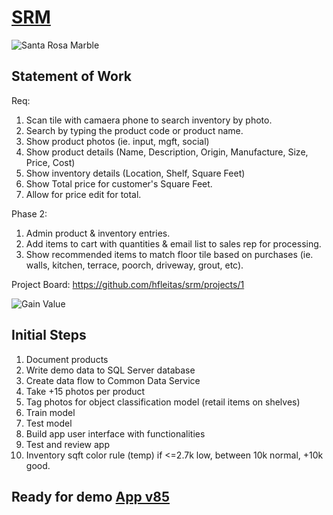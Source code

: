 # [SRM](https://santarosamarble.com)
![Santa Rosa Marble](https://static.wixstatic.com/media/0d19f6_4c3d916d1bfa4883a7dcf5c6867d2e90~mv2.jpg/v1/fill/w_1024,h_977,al_c,q_85,usm_0.66_1.00_0.01/0d19f6_4c3d916d1bfa4883a7dcf5c6867d2e90~mv2.webp)

## Statement of Work

Req:
1. Scan tile with camaera phone to search inventory by photo.
2. Search by typing the product code or product name. 
3. Show product photos (ie. input, mgft, social)
4. Show product details (Name, Description, Origin, Manufacture, Size, Price, Cost)
5. Show inventory details (Location, Shelf, Square Feet)
6. Show Total price for customer's Square Feet.
7. Allow for price edit for total.

Phase 2:
1. Admin product & inventory entries.
2. Add items to cart with quantities & email list to sales rep for processing.
3. Show recommended items to match floor tile based on purchases (ie. walls, kitchen, terrace, poorch, driveway, grout, etc). 

Project Board: https://github.com/hfleitas/srm/projects/1

![Gain Value](https://pwrappscdn.azureedge.net/cvt-f9bd637f5269a3f04e4a51ce84e5f3b79c46481163a186844c9f6866ee6fd19b/images/page/ai-builder/panel-gainvalue.jpg)

## Initial Steps
1. Document products
2. Write demo data to SQL Server database
3. Create data flow to Common Data Service
4. Take +15 photos per product
5. Tag photos for object classification model (retail items on shelves)
6. Train model
7. Test model
8. Build app user interface with functionalities
9. Test and review app
10. Inventory sqft color rule (temp) if <=2.7k low, between 10k normal, +10k good.

## Ready for demo [App v85](https://apps.powerapps.com/play/02a246dc-4251-46c4-95a9-200c4f210af0?tenantId=800d472c-8288-4f27-8978-f726a7a3d1f0)